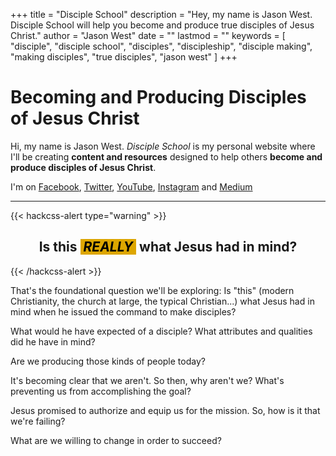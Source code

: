 +++
title = "Disciple School"
description = "Hey, my name is Jason West. Disciple School will help you become and produce true disciples of Jesus Christ."
author = "Jason West"
date = ""
lastmod = ""
keywords = [
  "disciple",
  "disciple school",
  "disciples",
  "discipleship",
  "disciple making",
  "making disciples",
  "true disciples",
  "jason west"
  ]
+++

<!-- OLD <img src="bpg/jason-red-768x432.bpg" class="blur-up lazyautosizes lazyloaded" width="100%"> -->
<!-- REMOVED 2/2/2019 <img alt class="blur-up lazyautosizes lazyloaded" data-sizes="auto" src="images/jason-red-tritone-16x9.jpg" width="100%"> -->
<!-- responsive with automatic sizes calculation
<img data-sizes="auto" data-src="images/jason-red-tritone-16x9.jpg" class="lazyload" alt="Jason West of Disciple School"> -->

# Becoming and Producing Disciples of Jesus Christ

Hi, my name is Jason West. *Disciple School* is my personal website where I'll be creating **content and resources** designed to help others **become and produce disciples of Jesus Christ**.

I'm on <a target="_blank" rel="noopener" href="https://www.facebook.com/seeksavesend">Facebook</a>,
<a target="_blank" rel="noopener" href="https://twitter.com/seeksavesend">Twitter</a>,
<a target="_blank" rel="noopener" href="https://www.youtube.com/channel/UCbz86f96_2yeWPyAY6tQgkA">YouTube</a>,
<a target="_blank" rel="noopener" href="https://www.instagram.com/seeksavesend">Instagram</a> and
<a target="_blank" rel="noopener" href="https://medium.com/@seeksavesend">Medium</a>

---
[comment]: # (Options: success[green], info[blue], warning[orange], error[red] or hidden[white])
{{< hackcss-alert type="warning" >}}
<div style="text-align:center;">
  <h2>Is this <strong style="background-color:#dda600; color:black;">&nbsp;<em>REALLY</em>&nbsp;</strong> what Jesus had in mind?</h2>
</div>
{{< /hackcss-alert >}}

That's the foundational question we'll be exploring: Is "this" (modern Christianity, the church at large, the typical Christian...) what Jesus had in mind when he issued the command to make disciples?

What would he have expected of a disciple? What attributes and qualities did he have in mind?

Are we producing those kinds of people today?

It's becoming clear that we aren't. So then, why aren't we? What's preventing us from accomplishing the goal?

Jesus promised to authorize and equip us for the mission. So, how is it that we're failing?

What are we willing to change in order to succeed?
